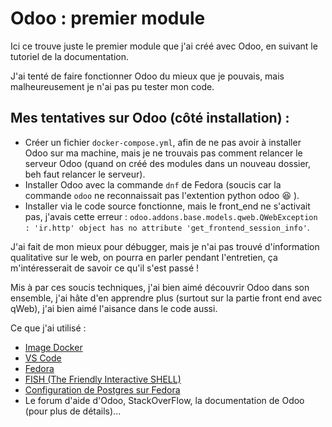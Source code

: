 # Odoo : premier module

Ici ce trouve juste le premier module que j'ai créé avec Odoo, en suivant le tutoriel de la documentation. 

J'ai tenté de faire fonctionner Odoo du mieux que je pouvais, mais malheureusement je n'ai pas pu tester mon code. 

Mes tentatives sur Odoo (côté installation) : 
-- 

* Créer un fichier `docker-compose.yml`, afin de ne pas avoir à installer Odoo sur ma machine, mais je ne trouvais pas comment relancer le serveur Odoo (quand on créé des modules dans un nouveau dossier, beh faut relancer le serveur).
* Installer Odoo avec la commande `dnf` de Fedora (soucis car la commande `odoo` ne reconnaissait pas l'extention python odoo :laughing: ).
* Installer via le code source fonctionne, mais le front_end ne s'activait pas, j'avais cette erreur : `odoo.addons.base.models.qweb.QWebException : 'ir.http' object has no attribute 'get_frontend_session_info'`.

J'ai fait de mon mieux pour débugger, mais je n'ai pas trouvé d'information qualitative sur le web, on pourra en parler pendant l'entretien, ça m'intéresserait de savoir ce qu'il s'est passé !

Mis à par ces soucis techniques, j'ai bien aimé découvrir Odoo dans son ensemble, j'ai hâte d'en apprendre plus (surtout sur la partie front end avec qWeb), j'ai bien aimé l'aisance dans le code aussi. 

Ce que j'ai utilisé :
* [Image Docker](https://hub.docker.com/_/odoo)
* [VS Code](https://code.visualstudio.com/)
* [Fedora](https://getfedora.org/)
* [FISH (The Friendly Interactive SHELL)](https://fishshell.com/)
* [Configuration de Postgres sur Fedora](https://doc.fedora-fr.org/wiki/Installation_et_configuration_de_PostgreSQL)
* Le forum d'aide d'Odoo, StackOverFlow, la documentation de Odoo (pour plus de détails)...